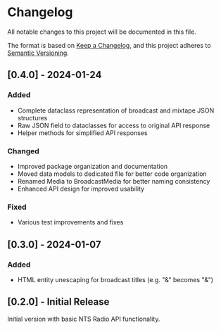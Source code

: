 # Changelog

All notable changes to this project will be documented in this file.

The format is based on [Keep a Changelog](https://keepachangelog.com/en/1.0.0/),
and this project adheres to [Semantic Versioning](https://semver.org/spec/v2.0.0.html).

## [0.4.0] - 2024-01-24

### Added
- Complete dataclass representation of broadcast and mixtape JSON structures
- Raw JSON field to dataclasses for access to original API response
- Helper methods for simplified API responses

### Changed
- Improved package organization and documentation
- Moved data models to dedicated file for better code organization
- Renamed Media to BroadcastMedia for better naming consistency
- Enhanced API design for improved usability

### Fixed
- Various test improvements and fixes

## [0.3.0] - 2024-01-07

### Added
- HTML entity unescaping for broadcast titles (e.g. "&amp;" becomes "&")

## [0.2.0] - Initial Release

Initial version with basic NTS Radio API functionality.
